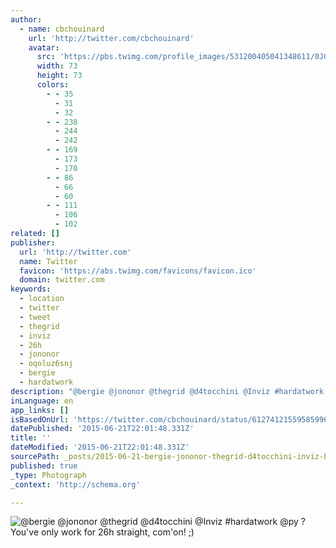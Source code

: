 ```yaml
---
author:
  - name: cbchouinard
    url: 'http://twitter.com/cbchouinard'
    avatar:
      src: 'https://pbs.twimg.com/profile_images/531200405041348611/0JC_ecoj_bigger.jpeg'
      width: 73
      height: 73
      colors:
        - - 35
          - 31
          - 32
        - - 238
          - 244
          - 242
        - - 169
          - 173
          - 170
        - - 86
          - 66
          - 60
        - - 111
          - 106
          - 102
related: []
publisher:
  url: 'http://twitter.com'
  name: Twitter
  favicon: 'https://abs.twimg.com/favicons/favicon.ico'
  domain: twitter.com
keywords:
  - location
  - twitter
  - tweet
  - thegrid
  - inviz
  - 26h
  - jononor
  - oqoluz6snj
  - bergie
  - hardatwork
description: "@bergie @jononor @thegrid @d4tocchini @Inviz #hardatwork @py ? You've only work for 26h straight, com'on! ;)"
inLanguage: en
app_links: []
isBasedOnUrl: 'https://twitter.com/cbchouinard/status/612741215595859968'
datePublished: '2015-06-21T22:01:48.331Z'
title: ''
dateModified: '2015-06-21T22:01:48.331Z'
sourcePath: _posts/2015-06-21-bergie-jononor-thegrid-d4tocchini-inviz-hardatwork-py.md
published: true
_type: Photograph
_context: 'http://schema.org'

---
```

![&commat;bergie &commat;jononor &commat;thegrid &commat;d4tocchini &commat;Inviz &num;hardatwork &commat;py &quest; You've only work for 26h straight&comma; com'on&excl; &semi;&rpar;](https://pbs.twimg.com/media/CIDk4oiUcAAEVH2.jpg:large)